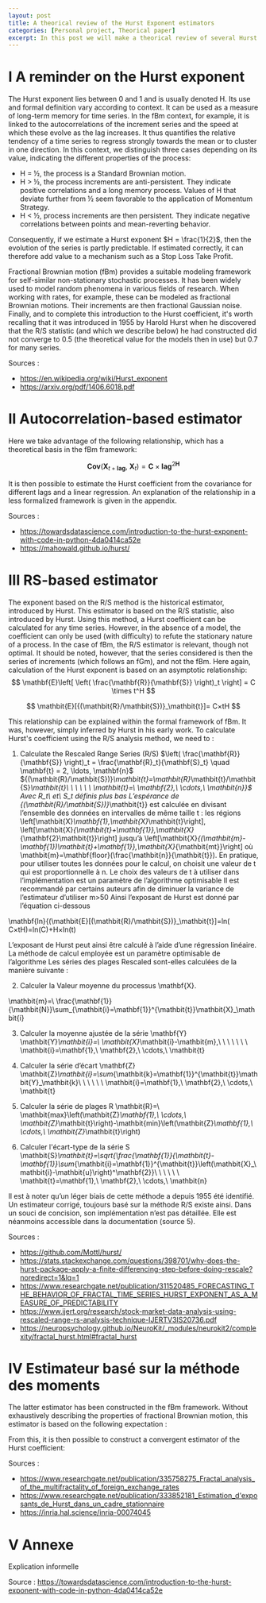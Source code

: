 ```yaml
---
layout: post
title: A theorical review of the Hurst Exponent estimators 
categories: [Personal project, Theorical paper]
excerpt: In this post we will make a theorical review of several Hurst exponent estimators from the litterature.
---
```


# I A reminder on the Hurst exponent 

The Hurst exponent lies between 0 and 1 and is usually denoted H. Its use and formal definition vary according to context. It can be used as a measure of long-term memory for time series. In the fBm context, for example, it is linked to the autocorrelations of the increment series and the speed at which these evolve as the lag increases. It thus quantifies the relative tendency of a time series to regress strongly towards the mean or to cluster in one direction. In this context, we distinguish three cases depending on its value, indicating the different properties of the process:	
	
- H = ½, the process is a Standard Brownian motion.
- H > ½, the process increments are anti-persistent. They indicate positive correlations and a long memory process. Values of H that deviate further from ½ seem favorable to the application of Momentum Strategy.
- H < ½, process increments are then persistent. They indicate negative correlations between points and mean-reverting behavior.

Consequently, if we estimate a Hurst exponent $H = \frac{1}{2}$, then the evolution of the series is partly predictable. If estimated correctly, it can therefore add value to a mechanism such as a Stop Loss Take Profit. 

Fractional Brownian motion (fBm) provides a suitable modeling framework for self-similar non-stationary stochastic processes. It has been widely used to model random phenomena in various fields of research. When working with rates, for example, these can be modeled as fractional Brownian motions. Their increments are then fractional Gaussian noise.
Finally, and to complete this introduction to the Hurst coefficient, it's worth recalling that it was introduced in 1955 by Harold Hurst when he discovered that the R/S statistic (and which we describe below) he had constructed did not converge to 0.5 (the theoretical value for the models then in use) but 0.7 for many series.

Sources : 
- https://en.wikipedia.org/wiki/Hurst_exponent
- https://arxiv.org/pdf/1406.6018.pdf

# II Autocorrelation-based estimator 

Here we take advantage of the following relationship, which has a theoretical basis in the fBm framework:

$$
\mathbf{Cov}(\mathbf{X}_{t+\mathbf{lag}},\ \mathbf{X}_t) = \mathbf{C} \times \mathbf{lag}^{2\mathbf{H}}
$$

It is then possible to estimate the Hurst coefficient from the covariance for different lags and a linear regression.
An explanation of the relationship in a less formalized framework is given in the appendix. 

Sources : 

- https://towardsdatascience.com/introduction-to-the-hurst-exponent-with-code-in-python-4da0414ca52e
- https://mahowald.github.io/hurst/

# III RS-based estimator 

The exponent based on the R/S method is the historical estimator, introduced by Hurst. This estimator is based on the R/S statistic, also introduced by Hurst. Using this method, a Hurst coefficient can be calculated for any time series. However, in the absence of a model, the coefficient can only be used (with difficulty) to refute the stationary nature of a process. In the case of fBm, the R/S estimator is relevant, though not optimal. It should be noted, however, that the series considered is then the series of increments (which follows an fGm), and not the fBm.
Here again, calculation of the Hurst exponent is based on an asymptotic relationship:
$$
\mathbf{E}\left[ \left( \frac{\mathbf{R}}{\mathbf{S}} \right)_t \right] = C \times t^H
$$

$$
\mathbit{E}[{(\mathbit{R}/\mathbit{S})}_\mathbit{t}]= C×tH
$$

This relationship can be explained within the formal framework of fBm. It was, however, simply inferred by Hurst in his early work.
To calculate Hurst's coefficient using the R/S analysis method, we need to :

1. Calculate the Rescaled Range Series (R/S)
$\left( \frac{\mathbf{R}}{\mathbf{S}} \right)_t = \frac{\mathbf{R}_t}{\mathbf{S}_t} \quad \mathbf{t} = 2, \ldots, \mathbf{n}$
${(\mathbit{R}/\mathbit{S})}_\mathbit{t}=\mathbit{R}_\mathbit{t}/\mathbit{S}_\mathbit{t}\ \ \ \ \ \ \mathbit{t}=\ \mathbf{2},\ \cdots,\ \mathbit{n}}$
Avec R_t\ et\ S_t définis plus bas
L’espérance de {(\mathbit{R}/\mathbit{S})}_\mathbit{t}}
est calculée en divisant l’ensemble des données en intervalles de même taille t : les régions 
\left[\mathbit{X}_\mathbf{1},\mathbit{X}_\mathbit{t}\right], \left[\mathbit{X}_{\mathbit{t}+\mathbf{1}},\mathbit{X}_{\mathbf{2}\mathbit{t}}\right] jusqu’à \left[\mathbit{X}_{(\mathbit{m}-\mathbf{1})\mathbit{t}+\mathbf{1}},\mathbit{X}_{\mathbit{mt}}\right] où \mathbit{m}=\mathbf{floor}(\frac{\mathbit{n}}{\mathbit{t}}).
En pratique, pour utiliser toutes les données pour le calcul, on choisit une valeur de t qui est proportionnelle à n.
Le choix des valeurs de t à utiliser dans l’implémentation est un paramètre de l’algorithme optimisable
Il est recommandé par certains auteurs afin de diminuer la variance de l’estimateur d’utiliser m>50
Ainsi l’exposant de Hurst est donné par l’équation ci-dessous 

\mathbf{ln}{(\mathbit{E}[(\mathbit{R}/\mathbit{S})}_\mathbit{t}]=ln( C×tH)=ln(C)+H×ln(t)

L’exposant de Hurst peut ainsi être calculé à l’aide d’une régression linéaire. 
La méthode de calcul employée est un paramètre optimisable de l’algorithme
Les séries des plages Rescaled sont-elles calculées de la manière suivante : 

2. Calculer la Valeur moyenne du processus \mathbf{X}.

\mathbit{m}=\ \frac{\mathbf{1}}{\mathbit{N}}\sum_{\mathbit{i}=\mathbf{1}}^{\mathbit{t}}\mathbit{X}_\mathbit{i}

3. Calculer la moyenne ajustée de la série \mathbf{Y}
\mathbit{Y}_\mathbit{i}=\ \mathbit{X}_\mathbit{i}-\mathbit{m},\ \ \ \ \ \ \ \mathbit{i}=\mathbf{1},\ \mathbf{2},\ \cdots,\ \mathbit{t}

4. Calculer la série d’écart \mathbf{Z}
\mathbit{Z}_\mathbit{i}=\sum_{\mathbit{k}=\mathbf{1}}^{\mathbit{t}}\mathbit{Y}_\mathbit{k}\ \ \ \ \ \ \mathbit{i}=\mathbf{1},\ \mathbf{2},\ \cdots,\ \mathbit{t}

5. Calculer la série de plages R
\mathbit{R}=\ \mathbit{max}\left(\mathbit{Z}_\mathbf{1},\ \cdots,\ \mathbit{Z}_\mathbit{t}\right)-\mathbit{min}\left(\mathbit{Z}_\mathbf{1},\ \cdots,\ \mathbit{Z}_\mathbit{t}\right)

6. Calculer l'écart-type de la série S
\mathbit{S}_\mathbit{t}=\sqrt{\frac{\mathbf{1}}{\mathbit{t}-\mathbf{1}}\sum_{\mathbit{i}=\mathbf{1}}^{\mathbit{t}}\left(\mathbit{X}_\mathbit{i}-\mathbit{u}\right)^\mathbf{2}}\ \ \ \ \ \ \mathbit{t}=\mathbf{1},\ \mathbf{2},\ \cdots,\ \mathbit{n}

Il est à noter qu’un léger biais de cette méthode a depuis 1955 été identifié. Un estimateur corrigé, toujours basé sur la méthode R/S existe ainsi. Dans un souci de concision, son implémentation n’est pas détaillée. Elle est néanmoins accessible dans la documentation (source 5).

Sources : 

- https://github.com/Mottl/hurst/
- https://stats.stackexchange.com/questions/398701/why-does-the-hurst-package-apply-a-finite-differencing-step-before-doing-rescale?noredirect=1&lq=1
- https://www.researchgate.net/publication/311520485_FORECASTING_THE_BEHAVIOR_OF_FRACTAL_TIME_SERIES_HURST_EXPONENT_AS_A_MEASURE_OF_PREDICTABILITY
- https://www.ijert.org/research/stock-market-data-analysis-using-rescaled-range-rs-analysis-technique-IJERTV3IS20736.pdf
- https://neuropsychology.github.io/NeuroKit/_modules/neurokit2/complexity/fractal_hurst.html#fractal_hurst

# IV Estimateur basé sur la méthode des moments 

The latter estimator has been constructed in the fBm framework. Without exhaustively describing the properties of fractional Brownian motion, this estimator is based on the following expectation :
  
From this, it is then possible to construct a convergent estimator of the Hurst coefficient: 

Sources : 

- https://www.researchgate.net/publication/335758275_Fractal_analysis_of_the_multifractality_of_foreign_exchange_rates
- https://www.researchgate.net/publication/333852181_Estimation_d'exposants_de_Hurst_dans_un_cadre_stationnaire
- https://inria.hal.science/inria-00074045

# V Annexe 

Explication informelle
 



Source : https://towardsdatascience.com/introduction-to-the-hurst-exponent-with-code-in-python-4da0414ca52e


